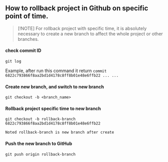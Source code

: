 ## How to rollback project in Github on specific point of time.

> [!NOTE] For rollback project with specific time, it is absolutely necessary to create a new branch to affect the whole project or other branches.
#### check commit ID
```
git log
```
Example, after run this command it return
`
commit 6822c793866f8aa2bd1d4178c8ff8b01e48e6ffb22
...
...
`

#### Create new branch, and switch to new branch
```
git checkout -b <branch_name>
```

#### Rollback project specific time to new branch
```
git checkout -b rollback-branch 6822c793866f8aa2bd1d4178c8ff8b01e48e6ffb22
```
`
Noted rollback-branch is new branch after create
`

#### Push the new branch to GitHub
```
git push origin rollback-branch
```